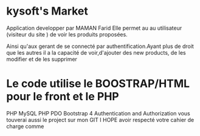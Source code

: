 # kysoft's Market 
Application developper par MAMAN Farid
Elle permet au au utilisateur (visiteur du site ) de voir les produits proposées.

Ainsi qu'aux gerant de se connecté par authentification.Ayant plus de droit que les autres il a la capacité de voir,d'ajouter des new products, de les modifier et de les supprimer

# Le code utilise le BOOSTRAP/HTML pour le front et le PHP 

PHP
MySQL
PHP PDO
Bootstrap 4
Authentication and Authorization
vous touverai aussi le project sur mon GIT 
I HOPE avoir respecté votre cahier de charge comme 
